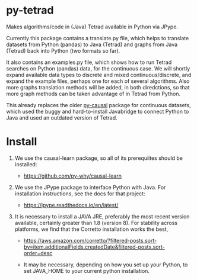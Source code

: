 # py-tetrad
Makes algorithms/code in (Java) Tetrad available in Python via JPype.

Currently this package contains a translate.py file, which helps to translate datasets from Python (pandas) to Java (Tetrad) and graphs from Java (Tetrad) back into Python (two formats so far). 

It also contains an examples.py file, which shows how to run Tetrad searches on Python (pandas) data, for the continuous case. We will shortly expand available data types to discrete and mixed continuous/discrete, and expand the example files, perhaps one for each of several algorithms. Also more graphs translation methods will be added, in both diredctions, so that more graph methods can be taken advantage of in Tetrad from Python.
 
This already replaces the older [py-causal](https://github.com/bd2kccd/py-causal) package for continuous datasets, which used the buggy and hard-to-install Javabridge to connect Python to Java and used an outdated version of Tetrad.

# Install

1. We use the causal-learn package, so all of its prerequiites should be installed:

    * https://github.com/py-why/causal-learn

1. We use the JPype package to interface Python with Java. For installation instructions, see the docs for that project:

    * https://jpype.readthedocs.io/en/latest/

1. It is necessary to install a JAVA JRE, preferably the most recent version available, certainly greater than 1.8 (version 8). For stability across platforms, we find that the  Corretto installation works the best, 

    * https://aws.amazon.com/corretto/?filtered-posts.sort-by=item.additionalFields.createdDate&filtered-posts.sort-order=desc

    * It may be necessary, depending on how you set up your Python, to set JAVA_HOME to your current python installation.
